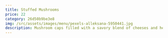 ```yaml
---
title: Stuffed Mushrooms
price: 22
category: 26d50b9be3e8
img: /src/assets/images/menu/pexels-alleksana-5950441.jpg
description: Mushroom caps filled with a savory blend of cheeses and herbs, baked until golden.
---
```

